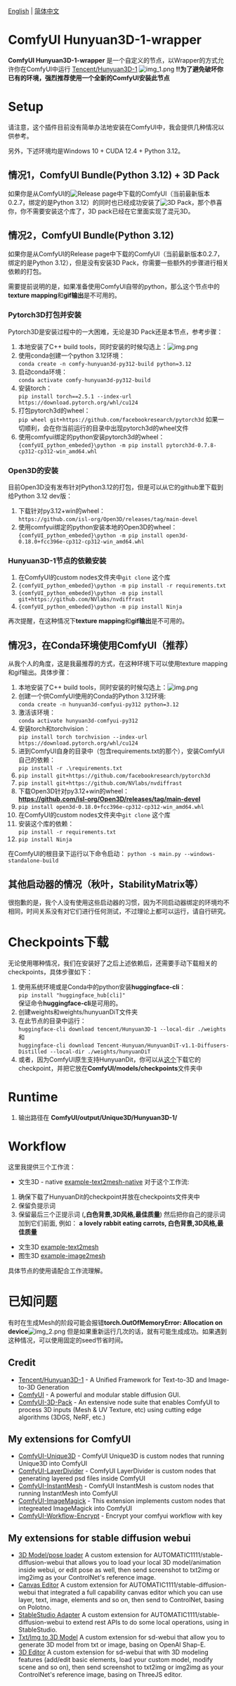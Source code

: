 [English](README.md) | [简体中文](README_zh_CN.md)
# ComfyUI Hunyuan3D-1-wrapper

**ComfyUI Hunyuan3D-1-wrapper** 是一个自定义的节点，以Wrapper的方式允许你在ComfyUI中运行 [Tencent/Hunyuan3D-1](https://github.com/Tencent/Hunyuan3D-1)
![img_1.png](img_1.png)
**!!为了避免破坏你已有的环境，强烈推荐使用一个全新的ComfyUI安装此节点**

# Setup
请注意，这个插件目前没有简单办法地安装在ComfyUI中，我会提供几种情况以供参考。

另外，下述环境均是Windows 10 + CUDA 12.4 + Python 3.12。

## 情况1，ComfyUI Bundle(Python 3.12) + 3D Pack
如果你是从ComfyUI的![Release page](https://github.com/comfyanonymous/ComfyUI/releases/tag/v0.2.7)中下载的ComfyUI（当前最新版本0.2.7，绑定的是Python 3.12）的同时也已经成功安装了![3D Pack](https://github.com/MrForExample/ComfyUI-3D-Pack)，那个恭喜你，你不需要安装这个库了，3D pack已经在它里面实现了混元3D。

## 情况2，ComfyUI Bundle(Python 3.12) 
如果你是从ComfyUI的Release page中下载的ComfyUI（当前最新版本0.2.7，绑定的是Python 3.12），但是没有安装3D Pack，你需要一些额外的步骤进行相关依赖的打包。

需要提前说明的是，如果准备使用ComfyUI自带的python，那么这个节点中的**texture mapping**和**gif输出**是不可用的。

### Pytorch3D打包并安装
Pytorch3D是安装过程中的一大困难，无论是3D Pack还是本节点，参考步骤：
1. 本地安装了C++ build tools，同时安装的时候勾选上：![img.png](img.png)
2. 使用conda创建一个python 3.12环境：  
`conda create -n comfy-hunyuan3d-py312-build python=3.12`
3. 启动conda环境：  
`conda activate comfy-hunyuan3d-py312-build`
4. 安装torch：  
`pip install torch==2.5.1 --index-url https://download.pytorch.org/whl/cu124`
5. 打包pytorch3d的wheel：  
`pip wheel git+https://github.com/facebookresearch/pytorch3d`
如果一切顺利，会在你当前运行的目录中出现pytorch3d的wheel文件
6. 使用comfyui绑定的python安装pytorch3d的wheel：  
`{comfyUI_python_embeded}\python -m pip install pytorch3d-0.7.8-cp312-cp312-win_amd64.whl`

### Open3D的安装
目前Open3D没有发布针对Python3.12的打包，但是可以从它的github里下载到给Python 3.12 dev版：
1. 下载针对py3.12+win的wheel：  
`https://github.com/isl-org/Open3D/releases/tag/main-devel`
2. 使用comfyui绑定的python安装本地的Open3D的wheel：  
`{comfyUI_python_embeded}\python -m pip install open3d-0.18.0+fcc396e-cp312-cp312-win_amd64.whl`

### Hunyuan3D-1节点的依赖安装
1. 在ComfyUI的custom nodes文件夹中`git clone` 这个库
2. `{comfyUI_python_embeded}\python -m pip install -r requirements.txt`
3. `{comfyUI_python_embeded}\python -m pip install git+https://github.com/NVlabs/nvdiffrast`
4. `{comfyUI_python_embeded}\python -m pip install Ninja`

再次提醒，在这种情况下**texture mapping**和**gif输出**是不可用的。

## 情况3，在Conda环境使用ComfyUI（推荐）
从我个人的角度，这是我最推荐的方式，在这种环境下可以使用texture mapping和gif输出。具体步骤：
1. 本地安装了C++ build tools，同时安装的时候勾选上：![img.png](img.png)
2. 创建一个供ComfyUI使用的Conda的Python 3.12环境:  
`conda create -n hunyuan3d-comfyui-py312 python=3.12`
3. 激活该环境：  
`conda activate hunyuan3d-comfyui-py312`
4. 安装torch和torchvision：  
`pip install torch torchvision --index-url https://download.pytorch.org/whl/cu124`
5. 进到ComfyUI自身的目录中（包含requirements.txt的那个），安装ComfyUI自己的依赖：  
`pip install -r .\requirements.txt`
6. `pip install git+https://github.com/facebookresearch/pytorch3d`
7. `pip install git+https://github.com/NVlabs/nvdiffrast`
8. 下载Open3D针对py3.12+win的wheel：  
**https://github.com/isl-org/Open3D/releases/tag/main-devel**
9. `pip install open3d-0.18.0+fcc396e-cp312-cp312-win_amd64.whl `
10. 在ComfyUI的custom nodes文件夹中`git clone` 这个库 
11. 安装这个库的依赖：  
`pip install -r requirements.txt`
12. `pip install Ninja`

在ComfyUI的根目录下运行以下命令启动：
`python -s main.py --windows-standalone-build`

## 其他启动器的情况（秋叶，StabilityMatrix等）
很抱歉的是，我个人没有使用这些启动器的习惯，因为不同启动器绑定的环境均不相同，时间关系没有对它们进行任何测试，不过理论上都可以运行，请自行研究。

# Checkpoints下载
无论使用哪种情况，我们在安装好了之后上述依赖后，还需要手动下载相关的checkpoints，具体步骤如下：
1. 使用系统环境或是Conda中的python安装**huggingface-cli**：  
`pip install "huggingface_hub[cli]"`  
保证命令**huggingface-cli**是可用的。
2. 创建weights和weights/hunyuanDiT文件夹
3. 在此节点的目录中运行：  
`huggingface-cli download tencent/Hunyuan3D-1 --local-dir ./weights`  
和  
`huggingface-cli download Tencent-Hunyuan/HunyuanDiT-v1.1-Diffusers-Distilled --local-dir ./weights/hunyuanDiT`  
4. 或者，因为ComfyUI原生支持HunyuanDit，你可以从[这个](https://huggingface.co/comfyanonymous/hunyuan_dit_comfyui/blob/main/hunyuan_dit_1.2.safetensors)下载它的checkpoint，并把它放在**ComfyUI/models/checkpoints**文件夹中

# Runtime
1. 输出路径在 **ComfyUI/output/Unique3D/Hunyuan3D-1/**

# Workflow
这里我提供三个工作流：
- 文生3D - native [example-text2mesh-native](workflow/example-text2mesh-native.json)
对于这个工作流:
1. 确保下载了HunyuanDit的checkpoint并放在checkpoints文件夹中
2. 保留负提示词
3. 保留最后三个正提示词 (**,白色背景,3D风格,最佳质量**) 然后把你自己的提示词加到它们前面, 例如： **a lovely rabbit eating carrots, 白色背景,3D风格,最佳质量**
- 文生3D [example-text2mesh](workflow/example-text2mesh.json)
- 图生3D [example-image2mesh](workflow/example-image2mesh.json)

具体节点的使用请配合工作流理解。

# 已知问题
有时在生成Mesh的阶段可能会报错**torch.OutOfMemoryError: Allocation on device**![img_2.png](img_2.png) 
但是如果重新运行几次的话，就有可能生成成功。如果遇到这种情况，可以使用固定的seed节省时间。

## Credit
- [Tencent/Hunyuan3D-1](https://github.com/Tencent/Hunyuan3D-1) - A Unified Framework for Text-to-3D and Image-to-3D Generation
- [ComfyUI](https://github.com/comfyanonymous/ComfyUI) - A powerful and modular stable diffusion GUI.
- [ComfyUI-3D-Pack](https://github.com/MrForExample/ComfyUI-3D-Pack) - An extensive node suite that enables ComfyUI to process 3D inputs (Mesh & UV Texture, etc) using cutting edge algorithms (3DGS, NeRF, etc.)

## My extensions for ComfyUI
- [ComfyUI-Unique3D](https://github.com/jtydhr88/ComfyUI-Unique3D) - ComfyUI Unique3D is custom nodes that running Unique3D into ComfyUI
- [ComfyUI-LayerDivider](https://github.com/jtydhr88/ComfyUI-LayerDivider) - ComfyUI LayerDivider is custom nodes that generating layered psd files inside ComfyUI
- [ComfyUI-InstantMesh](https://github.com/jtydhr88/ComfyUI-InstantMesh) - ComfyUI InstantMesh is custom nodes that running InstantMesh into ComfyUI
- [ComfyUI-ImageMagick](https://github.com/jtydhr88/ComfyUI-ImageMagick) - This extension implements custom nodes that integreated ImageMagick into ComfyUI
- [ComfyUI-Workflow-Encrypt](https://github.com/jtydhr88/ComfyUI-Workflow-Encrypt) - Encrypt your comfyui workflow with key

## My extensions for stable diffusion webui
- [3D Model/pose loader](https://github.com/jtydhr88/sd-3dmodel-loader) A custom extension for AUTOMATIC1111/stable-diffusion-webui that allows you to load your local 3D model/animation inside webui, or edit pose as well, then send screenshot to txt2img or img2img as your ControlNet's reference image.
- [Canvas Editor](https://github.com/jtydhr88/sd-canvas-editor) A custom extension for AUTOMATIC1111/stable-diffusion-webui that integrated a full capability canvas editor which you can use layer, text, image, elements and so on, then send to ControlNet, basing on Polotno.
- [StableStudio Adapter](https://github.com/jtydhr88/sd-webui-StableStudio) A custom extension for AUTOMATIC1111/stable-diffusion-webui to extend rest APIs to do some local operations, using in StableStudio.
- [Txt/Img to 3D Model](https://github.com/jtydhr88/sd-webui-txt-img-to-3d-model) A custom extension for sd-webui that allow you to generate 3D model from txt or image, basing on OpenAI Shap-E.
- [3D Editor](https://github.com/jtydhr88/sd-webui-3d-editor) A custom extension for sd-webui that with 3D modeling features (add/edit basic elements, load your custom model, modify scene and so on), then send screenshot to txt2img or img2img as your ControlNet's reference image, basing on ThreeJS editor.
